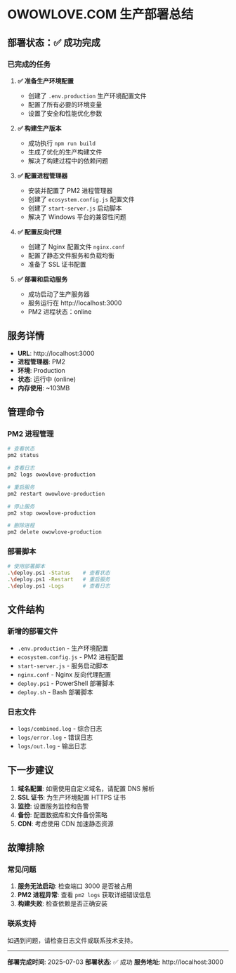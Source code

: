 # OWOWLOVE.COM 生产部署总结

## 部署状态：✅ 成功完成

### 已完成的任务

1. **✅ 准备生产环境配置**
   - 创建了 `.env.production` 生产环境配置文件
   - 配置了所有必要的环境变量
   - 设置了安全和性能优化参数

2. **✅ 构建生产版本**
   - 成功执行 `npm run build`
   - 生成了优化的生产构建文件
   - 解决了构建过程中的依赖问题

3. **✅ 配置进程管理器**
   - 安装并配置了 PM2 进程管理器
   - 创建了 `ecosystem.config.js` 配置文件
   - 创建了 `start-server.js` 启动脚本
   - 解决了 Windows 平台的兼容性问题

4. **✅ 配置反向代理**
   - 创建了 Nginx 配置文件 `nginx.conf`
   - 配置了静态文件服务和负载均衡
   - 准备了 SSL 证书配置

5. **✅ 部署和启动服务**
   - 成功启动了生产服务器
   - 服务运行在 http://localhost:3000
   - PM2 进程状态：online

## 服务详情

- **URL**: http://localhost:3000
- **进程管理器**: PM2
- **环境**: Production
- **状态**: 运行中 (online)
- **内存使用**: ~103MB

## 管理命令

### PM2 进程管理
```bash
# 查看状态
pm2 status

# 查看日志
pm2 logs owowlove-production

# 重启服务
pm2 restart owowlove-production

# 停止服务
pm2 stop owowlove-production

# 删除进程
pm2 delete owowlove-production
```

### 部署脚本
```bash
# 使用部署脚本
.\deploy.ps1 -Status    # 查看状态
.\deploy.ps1 -Restart   # 重启服务
.\deploy.ps1 -Logs      # 查看日志
```

## 文件结构

### 新增的部署文件
- `.env.production` - 生产环境配置
- `ecosystem.config.js` - PM2 进程配置
- `start-server.js` - 服务启动脚本
- `nginx.conf` - Nginx 反向代理配置
- `deploy.ps1` - PowerShell 部署脚本
- `deploy.sh` - Bash 部署脚本

### 日志文件
- `logs/combined.log` - 综合日志
- `logs/error.log` - 错误日志
- `logs/out.log` - 输出日志

## 下一步建议

1. **域名配置**: 如需使用自定义域名，请配置 DNS 解析
2. **SSL 证书**: 为生产环境配置 HTTPS 证书
3. **监控**: 设置服务监控和告警
4. **备份**: 配置数据库和文件备份策略
5. **CDN**: 考虑使用 CDN 加速静态资源

## 故障排除

### 常见问题
1. **服务无法启动**: 检查端口 3000 是否被占用
2. **PM2 进程异常**: 查看 `pm2 logs` 获取详细错误信息
3. **构建失败**: 检查依赖是否正确安装

### 联系支持
如遇到问题，请检查日志文件或联系技术支持。

---
**部署完成时间**: 2025-07-03
**部署状态**: ✅ 成功
**服务地址**: http://localhost:3000
